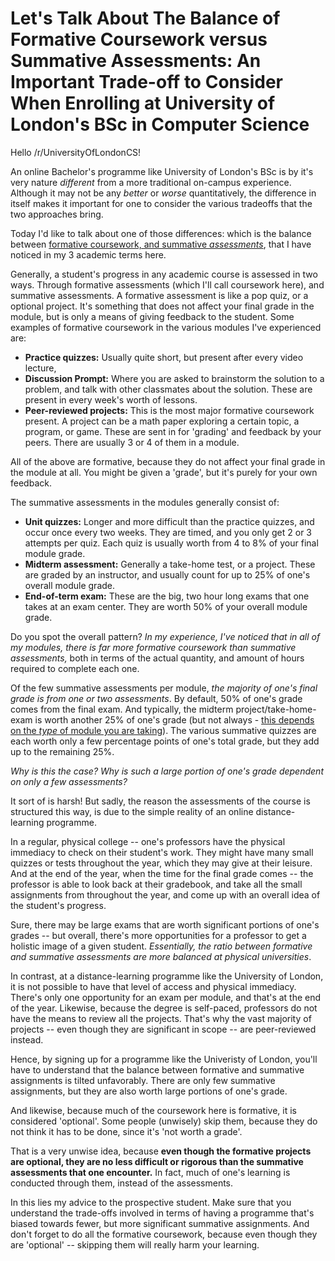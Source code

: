 # Let's Talk About The Balance of Formative Coursework versus Summative Assessments: An Important Trade-off to Consider When Enrolling at University of London's BSc in Computer Science

Hello /r/UniversityOfLondonCS!

An online Bachelor's programme like University of London's BSc is by it's very nature _different_ from a more traditional on-campus experience. Although it may not be any _better_ or _worse_ quantitatively, the difference in itself makes it important for one to consider the various tradeoffs that the two approaches bring.

Today I'd like to talk about one of those differences: which is the balance between [formative coursework, and summative _assessments_](https://www.cmu.edu/teaching/assessment/basics/formative-summative.html), that I have noticed in my 3 academic terms here.

Generally, a student's progress in any academic course is assessed in two ways. Through formative assessments (which I'll call coursework here), and summative assessments. A formative assessment is like a pop quiz, or a optional project. It's something that does not affect your final grade in the module, but is only a means of giving feedback to the student. Some examples of formative coursework in the various modules I've experienced are:

- **Practice quizzes:** Usually quite short, but present after every video lecture,
- **Discussion Prompt:** Where you are asked to brainstorm the solution to a problem, and talk with other classmates about the solution. These are present in every week's worth of lessons.
- **Peer-reviewed projects:** This is the most major formative coursework present. A project can be a math paper exploring a certain topic, a program, or game. These are sent in for 'grading' and feedback by your peers. There are usually 3 or 4 of them in a module.

All of the above are formative, because they do not affect your final grade in the module at all. You might be given a 'grade', but it's purely for your own feedback.

The summative assessments in the modules generally consist of:

- **Unit quizzes:** Longer and more difficult than the practice quizzes, and occur once every two weeks. They are timed, and you only get 2 or 3 attempts per quiz. Each quiz is usually worth from 4 to 8% of your final module grade.
- **Midterm assessment:** Generally a take-home test, or a project. These are graded by an instructor, and usually count for up to 25% of one's overall module grade.
- **End-of-term exam:** These are the big, two hour long exams that one takes at an exam center. They are worth 50% of your overall module grade.

Do you spot the overall pattern? _In my experience, I've noticed that in all of my modules, there is far more formative coursework than summative assessments,_ both in terms of the actual quantity, and amount of hours required to complete each one.

Of the few summative assessments per module, _the majority of one's final grade is from one or two assessments_. By default, 50% of one's grade comes from the final exam. And typically, the midterm project/take-home-exam is worth another 25% of one's grade (but not always - [this depends on the _type_ of module you are taking](https://www.reddit.com/r/UniversityOfLondonCS/comments/hgbcc8/beginners_guide_to_grades_projects_exams_and/)). The various summative quizzes are each worth only a few percentage points of one's total grade, but they add up to the remaining 25%.

_Why is this the case? Why is such a large portion of one's grade dependent on only a few assessments?_

It sort of is harsh! But sadly, the reason the assessments of the course is structured this way, is due to the simple reality of an online distance-learning programme.

In a regular, physical college -- one's professors have the physical immediacy to check on their student's work. They might have many small quizzes or tests throughout the year, which they may give at their leisure. And at the end of the year, when the time for the final grade comes -- the professor is able to look back at their gradebook, and take all the small assignments from throughout the year, and come up with an overall idea of the student's progress.

Sure, there may be large exams that are worth significant portions of one's grades -- but overall, there's more opportunities for a professor to get a holistic image of a given student. _Essentially, the ratio between formative and summative assessments are more balanced at physical universities_.

In contrast, at a distance-learning programme like the University of London, it is not possible to have that level of access and physical immediacy. There's only one opportunity for an exam per module, and that's at the end of the year. Likewise, because the degree is self-paced, professors do not have the means to review all the projects. That's why the vast majority of projects -- even though they are significant in scope -- are peer-reviewed instead.

Hence, by signing up for a programme like the Univeristy of London, you'll have to understand that the balance between formative and summative assignments is tilted unfavorably. There are only few summative assignments, but they are also worth large portions of one's grade.

And likewise, because much of the coursework here is formative, it is considered 'optional'. Some people (unwisely) skip them, because they do not think it has to be done, since it's 'not worth a grade'.

That is a very unwise idea, because **even though the formative projects are optional, they are no less difficult or rigorous than the summative assessments that one encounter.** In fact, much of one's learning is conducted through them, instead of the assessments.

In this lies my advice to the prospective student. Make sure that you understand the trade-offs involved in terms of having a programme that's biased towards fewer, but more significant summative assignments. And don't forget to do all the formative coursework, because even though they are 'optional' -- skipping them will really harm your learning.
